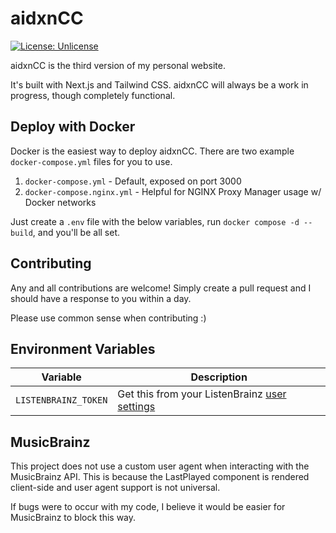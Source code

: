 # aidxnCC

[![License: Unlicense](https://img.shields.io/badge/license-Unlicense-blue.svg)](http://unlicense.org/)

aidxnCC is the third version of my personal website.

It's built with Next.js and Tailwind CSS. aidxnCC will always be a work in progress, though completely functional.

## Deploy with Docker

Docker is the easiest way to deploy aidxnCC. There are two example `docker-compose.yml` files for you to use.

1. `docker-compose.yml` - Default, exposed on port 3000
2. `docker-compose.nginx.yml` - Helpful for NGINX Proxy Manager usage w/ Docker networks

Just create a `.env` file with the below variables, run `docker compose -d --build`, and you'll be all set.

## Contributing

Any and all contributions are welcome! Simply create a pull request and I should have a response to you within a day.

Please use common sense when contributing :)

## Environment Variables

| Variable             | Description                                                                         |
|----------------------|-------------------------------------------------------------------------------------|
| `LISTENBRAINZ_TOKEN` | Get this from your ListenBrainz [user settings](https://listenbrainz.org/settings/) |

## MusicBrainz

This project does not use a custom user agent when interacting with the MusicBrainz API. This is because the LastPlayed component is rendered client-side and user agent support is not universal.

If bugs were to occur with my code, I believe it would be easier for MusicBrainz to block this way.
